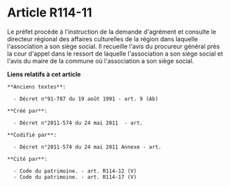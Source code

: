# Article R114-11

Le préfet procède à l'instruction de la demande d'agrément et consulte le directeur régional des affaires culturelles de la
région dans laquelle l'association a son siège social. Il recueille l'avis du procureur général près la cour d'appel dans le
ressort de laquelle l'association a son siège social et l'avis du maire de la commune où l'association a son siège social.

**Liens relatifs à cet article**

	**Anciens textes**:

	  - Décret n°91-787 du 19 août 1991 - art. 9 (Ab)

	**Créé par**:

	  - Décret n°2011-574 du 24 mai 2011  - art.

	**Codifié par**:

	  - Décret n°2011-574 du 24 mai 2011 Annexe - art.

	**Cité par**:

	  - Code du patrimoine. - art. R114-12 (V)
	  - Code du patrimoine. - art. R114-17 (V)

